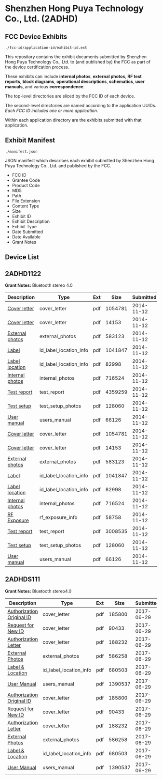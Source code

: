 # Shenzhen Hong Puya Technology Co., Ltd. (2ADHD)
## FCC Device Exhibits

```
./fcc-id/application-id/exhibit-id.ext
```

This repository contains the exhibit documents submitted by Shenzhen Hong Puya Technology Co., Ltd. to (and published by) the FCC as part of the device certification process.

These exhibits can include **internal photos**, **external photos**, **RF test reports**, **block diagrams**, **operational descriptions**, **schematics**, **user manuals**, and various **correspondence**.

The top-level directories are sliced by the FCC ID of each device.

The second-level directories are named according to the application UUIDs. *Each FCC ID includes one or more application.*

Within each application directory are the exhibits submitted with that application. 

## Exhibit Manifest

```
./manifest.json
```

JSON manifest which describes each exhibit submitted by Shenzhen Hong Puya Technology Co., Ltd. and published by the FCC.

- FCC ID
- Grantee Code
- Product Code
- MD5
- Path
- File Extension
- Content Type
- Size
- Exhibit ID
- Exhibit Description
- Exhibit Type
- Date Submitted
- Date Available
- Grant Notes

## Device List
## 2ADHD1122
**Grant Notes:** Bluetooth stereo 4.0

| Description | Type | Ext | Size | Submitted | Available |
| ----------- | ---- | --- | ---- | --------- | --------- |
| [Cover letter](2ADHD1122/d012bc79d1784bba14aa92444ea765d8/2442582.pdf) | cover_letter | pdf | 1054781 | 2014-11-12 | 2014-11-12 |
| [Cover letter](2ADHD1122/d012bc79d1784bba14aa92444ea765d8/2442583.pdf) | cover_letter | pdf | 14153 | 2014-11-12 | 2014-11-12 |
| [External photos](2ADHD1122/d012bc79d1784bba14aa92444ea765d8/2442584.pdf) | external_photos | pdf | 583123 | 2014-11-12 | 2014-11-12 |
| [Label](2ADHD1122/d012bc79d1784bba14aa92444ea765d8/2442585.pdf) | id_label_location_info | pdf | 1041847 | 2014-11-12 | 2014-11-12 |
| [Label location](2ADHD1122/d012bc79d1784bba14aa92444ea765d8/2442586.pdf) | id_label_location_info | pdf | 82998 | 2014-11-12 | 2014-11-12 |
| [Internal photos](2ADHD1122/d012bc79d1784bba14aa92444ea765d8/2442587.pdf) | internal_photos | pdf | 716524 | 2014-11-12 | 2014-11-12 |
| [Test report](2ADHD1122/d012bc79d1784bba14aa92444ea765d8/2442618.pdf) | test_report | pdf | 4359259 | 2014-11-12 | 2014-11-12 |
| [Test setup](2ADHD1122/d012bc79d1784bba14aa92444ea765d8/2442593.pdf) | test_setup_photos | pdf | 128060 | 2014-11-12 | 2014-11-12 |
| [User manual](2ADHD1122/d012bc79d1784bba14aa92444ea765d8/2442594.pdf) | users_manual | pdf | 66126 | 2014-11-12 | 2014-11-12 |
| [Cover letter](2ADHD1122/f5010fe3c3ad39a237fc3913b9c9836c/2442582.pdf) | cover_letter | pdf | 1054781 | 2014-11-12 | 2014-11-12 |
| [Cover letter](2ADHD1122/f5010fe3c3ad39a237fc3913b9c9836c/2442583.pdf) | cover_letter | pdf | 14153 | 2014-11-12 | 2014-11-12 |
| [External photos](2ADHD1122/f5010fe3c3ad39a237fc3913b9c9836c/2442584.pdf) | external_photos | pdf | 583123 | 2014-11-12 | 2014-11-12 |
| [Label](2ADHD1122/f5010fe3c3ad39a237fc3913b9c9836c/2442585.pdf) | id_label_location_info | pdf | 1041847 | 2014-11-12 | 2014-11-12 |
| [Label location](2ADHD1122/f5010fe3c3ad39a237fc3913b9c9836c/2442586.pdf) | id_label_location_info | pdf | 82998 | 2014-11-12 | 2014-11-12 |
| [Internal photos](2ADHD1122/f5010fe3c3ad39a237fc3913b9c9836c/2442587.pdf) | internal_photos | pdf | 716524 | 2014-11-12 | 2014-11-12 |
| [RF Exposure](2ADHD1122/f5010fe3c3ad39a237fc3913b9c9836c/2442589.pdf) | rf_exposure_info | pdf | 58758 | 2014-11-12 | 2014-11-12 |
| [Test report](2ADHD1122/f5010fe3c3ad39a237fc3913b9c9836c/2442592.pdf) | test_report | pdf | 3008535 | 2014-11-12 | 2014-11-12 |
| [Test setup](2ADHD1122/f5010fe3c3ad39a237fc3913b9c9836c/2442593.pdf) | test_setup_photos | pdf | 128060 | 2014-11-12 | 2014-11-12 |
| [User manual](2ADHD1122/f5010fe3c3ad39a237fc3913b9c9836c/2442594.pdf) | users_manual | pdf | 66126 | 2014-11-12 | 2014-11-12 |
## 2ADHDS111
**Grant Notes:** Bluetooth stereo4.0

| Description | Type | Ext | Size | Submitted | Available |
| ----------- | ---- | --- | ---- | --------- | --------- |
| [Authorization Original ID](2ADHDS111/bc02b3fd7e091db0e8c5bfb3902e77f0/3445591.pdf) | cover_letter | pdf | 185800 | 2017-06-29 | 2017-06-29 |
| [Request for New ID](2ADHDS111/bc02b3fd7e091db0e8c5bfb3902e77f0/3445592.pdf) | cover_letter | pdf | 90433 | 2017-06-29 | 2017-06-29 |
| [Authorization Letter](2ADHDS111/bc02b3fd7e091db0e8c5bfb3902e77f0/3445593.pdf) | cover_letter | pdf | 188232 | 2017-06-29 | 2017-06-29 |
| [External Photos](2ADHDS111/bc02b3fd7e091db0e8c5bfb3902e77f0/3445594.pdf) | external_photos | pdf | 586258 | 2017-06-29 | 2017-06-29 |
| [Label & Location](2ADHDS111/bc02b3fd7e091db0e8c5bfb3902e77f0/3445595.pdf) | id_label_location_info | pdf | 680503 | 2017-06-29 | 2017-06-29 |
| [User Manual](2ADHDS111/bc02b3fd7e091db0e8c5bfb3902e77f0/3445596.pdf) | users_manual | pdf | 1390537 | 2017-06-29 | 2017-06-29 |
| [Authorization Original ID](2ADHDS111/ac45399e8c5bfa70ee8e8a6801f897b0/3445591.pdf) | cover_letter | pdf | 185800 | 2017-06-29 | 2017-06-29 |
| [Request for New ID](2ADHDS111/ac45399e8c5bfa70ee8e8a6801f897b0/3445592.pdf) | cover_letter | pdf | 90433 | 2017-06-29 | 2017-06-29 |
| [Authorization Letter](2ADHDS111/ac45399e8c5bfa70ee8e8a6801f897b0/3445593.pdf) | cover_letter | pdf | 188232 | 2017-06-29 | 2017-06-29 |
| [External Photos](2ADHDS111/ac45399e8c5bfa70ee8e8a6801f897b0/3445594.pdf) | external_photos | pdf | 586258 | 2017-06-29 | 2017-06-29 |
| [Label & Location](2ADHDS111/ac45399e8c5bfa70ee8e8a6801f897b0/3445595.pdf) | id_label_location_info | pdf | 680503 | 2017-06-29 | 2017-06-29 |
| [User Manual](2ADHDS111/ac45399e8c5bfa70ee8e8a6801f897b0/3445596.pdf) | users_manual | pdf | 1390537 | 2017-06-29 | 2017-06-29 |
